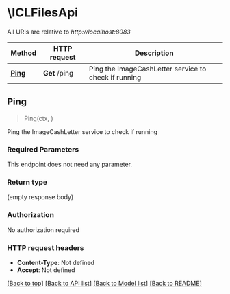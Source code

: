 # \ICLFilesApi

All URIs are relative to *http://localhost:8083*

Method | HTTP request | Description
------------- | ------------- | -------------
[**Ping**](ICLFilesApi.md#Ping) | **Get** /ping | Ping the ImageCashLetter service to check if running



## Ping

> Ping(ctx, )

Ping the ImageCashLetter service to check if running

### Required Parameters

This endpoint does not need any parameter.

### Return type

 (empty response body)

### Authorization

No authorization required

### HTTP request headers

- **Content-Type**: Not defined
- **Accept**: Not defined

[[Back to top]](#) [[Back to API list]](../README.md#documentation-for-api-endpoints)
[[Back to Model list]](../README.md#documentation-for-models)
[[Back to README]](../README.md)

